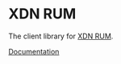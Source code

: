 # XDN RUM

The client library for [XDN RUM](https://www.moovweb.com/products).

[Documentation](https://developer.moovweb.com/guides/rum)
